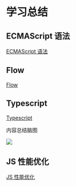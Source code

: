# 学习总结

## ECMAScript 语法

[ECMAScript 语法](https://what-is-fe.licop.cn/syntax&API/ES%E8%AF%AD%E6%B3%95/ECMAScript%E8%AF%AD%E6%B3%95.html)

## Flow

[Flow](https://what-is-fe.licop.cn/syntax&API/Flow/%E5%85%B3%E4%BA%8EFlow.html)

## Typescript

[Typescript](https://what-is-fe.licop.cn/syntax&API/Typescript/introduction.html)

内容总结脑图

![](/TypeScript.xmind)

## JS 性能优化

[JS 性能优化](https://what-is-fe.licop.cn/runnnig-monitoring/%E6%80%A7%E8%83%BD%E4%BC%98%E5%8C%96/JavaSript%E6%80%A7%E8%83%BD%E4%BC%98%E5%8C%96.html)

